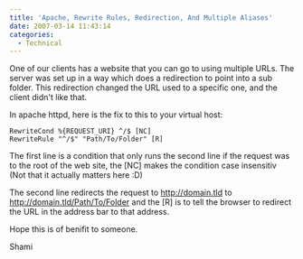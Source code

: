 ```yaml
---
title: 'Apache, Rewrite Rules, Redirection, And Multiple Aliases'
date: 2007-03-14 11:43:14
categories:
  - Technical
---
```


One of our clients has a website that you can go to using multiple URLs. The server was set up in a way which does a redirection to point into a sub folder. This redirection changed the URL used to a specific one, and the client didn't like that.<!--more-->

In apache httpd, here is the fix to this to your virtual host:

```plaintext
RewriteCond %{REQUEST_URI} ^/$ [NC]
RewriteRule "^/$" "Path/To/Folder" [R]
```

The first line is a condition that only runs the second line if the request was to the root of the web site, the [NC] makes the condition case insensitiv (Not that it actually matters here :D)

The second line redirects the request to http://domain.tld to http://domain.tld/Path/To/Folder and the [R] is to tell the browser to redirect the URL in the address bar to that address.  

Hope this is of benifit to someone.

Shami